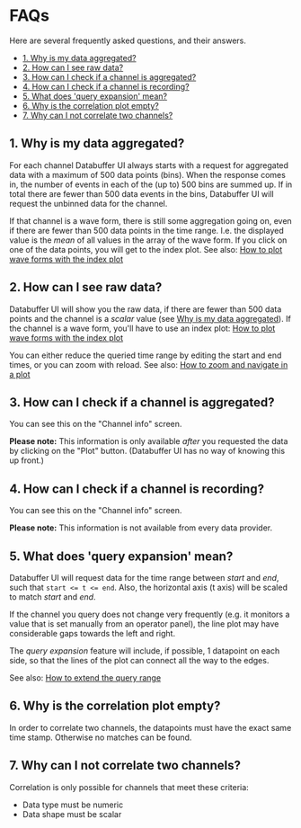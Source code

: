 # FAQs <!-- omit in toc -->

Here are several frequently asked questions, and their answers.

- [1. Why is my data aggregated?](#1-why-is-my-data-aggregated)
- [2. How can I see raw data?](#2-how-can-i-see-raw-data)
- [3. How can I check if a channel is aggregated?](#3-how-can-i-check-if-a-channel-is-aggregated)
- [4. How can I check if a channel is recording?](#4-how-can-i-check-if-a-channel-is-recording)
- [5. What does 'query expansion' mean?](#5-what-does-query-expansion-mean)
- [6. Why is the correlation plot empty?](#6-why-is-the-correlation-plot-empty)
- [7. Why can I not correlate two channels?](#7-why-can-i-not-correlate-two-channels)

## 1. Why is my data aggregated?

For each channel Databuffer UI always starts with a request for aggregated data with a maximum of 500 data points (bins). When the response comes in, the number of events in each of the (up to) 500 bins are summed up. If in total there are fewer than 500 data events in the bins, Databuffer UI will request the unbinned data for the channel.

If that channel is a wave form, there is still some aggregation going on, even if there are fewer than 500 data points in the time range. I.e. the displayed value is the _mean_ of all values in the array of the wave form. If you click on one of the data points, you will get to the index plot. See also: [How to plot wave forms with the index plot](./howtos/index_plot.md)

## 2. How can I see raw data?

Databuffer UI will show you the raw data, if there are fewer than 500 data points and the channel is a _scalar_ value (see [Why is my data aggregated](#1-why-is-my-data-aggregated)). If the channel is a wave form, you'll have to use an index plot: [How to plot wave forms with the index plot](./howtos/index_plot.md)

You can either reduce the queried time range by editing the start and end times, or you can zoom with reload. See also: [How to zoom and navigate in a plot](./howtos/zoom_navigate_plot.md)

## 3. How can I check if a channel is aggregated?

You can see this on the "Channel info" screen.

**Please note:** This information is only available _after_ you requested the data by clicking on the "Plot" button. (Databuffer UI has no way of knowing this up front.)

## 4. How can I check if a channel is recording?

You can see this on the "Channel info" screen.

**Please note:** This information is not available from every data provider.

## 5. What does 'query expansion' mean?

Databuffer UI will request data for the time range between _start_ and _end_, such that `start <= t <= end`. Also, the horizontal axis (t axis) will be scaled to match _start_ and _end_.

If the channel you query does not change very frequently (e.g. it monitors a value that is set manually from an operator panel), the line plot may have considerable gaps towards the left and right.

The _query expansion_ feature will include, if possible, 1 datapoint on each side, so that the lines of the plot can connect all the way to the edges.

See also: [How to extend the query range](./howtos/query_expansion.md)

## 6. Why is the correlation plot empty?

In order to correlate two channels, the datapoints must have the exact same time stamp. Otherwise no matches can be found.

## 7. Why can I not correlate two channels?

Correlation is only possible for channels that meet these criteria:

- Data type must be numeric
- Data shape must be scalar
